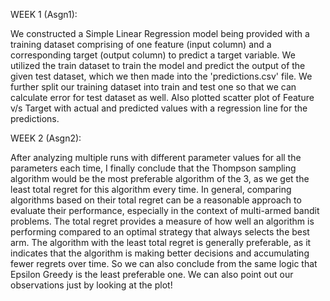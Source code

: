 WEEK 1 (Asgn1):

We constructed a Simple Linear Regression model being provided with a training dataset comprising of one feature (input column) and a
corresponding target (output column) to predict a target variable. We utilized the train dataset to train the model and predict the output of the given test dataset, which we then made into the 'predictions.csv' file. We further split our training dataset into train and test one so that we can calculate error for test dataset as well. Also plotted scatter plot of Feature v/s Target with actual and predicted values with a regression line for the predictions.

WEEK 2 (Asgn2):

After analyzing multiple runs with different parameter values for all the parameters each time,
I finally conclude that the Thompson sampling algorithm would be the most preferable algorithm of the 3, as we get the least total regret for this algorithm every time. 
In general, comparing algorithms based on their total regret can be a reasonable approach to evaluate their performance, especially in the context of multi-armed bandit problems. 
The total regret provides a measure of how well an algorithm is performing compared to an optimal strategy that always selects the best arm.
The algorithm with the least total regret is generally preferable, as it indicates that the algorithm is making better decisions and accumulating fewer regrets over time. 
So we can also conclude from the same logic that Epsilon Greedy is the least preferable one. We can also point out our observations just by looking at the plot!
